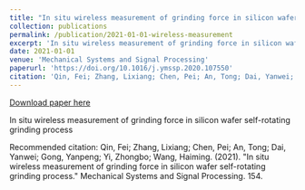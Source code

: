 ```yaml
---
title: "In situ wireless measurement of grinding force in silicon wafer self-rotating grinding process"
collection: publications
permalink: /publication/2021-01-01-wireless-measurement
excerpt: 'In situ wireless measurement of grinding force in silicon wafer self-rotating grinding process'
date: 2021-01-01
venue: 'Mechanical Systems and Signal Processing'
paperurl: 'https://doi.org/10.1016/j.ymssp.2020.107550'
citation: 'Qin, Fei; Zhang, Lixiang; Chen, Pei; An, Tong; Dai, Yanwei; Gong, Yanpeng; Yi, Zhongbo; Wang, Haiming. (2021). &quot;In situ wireless measurement of grinding force in silicon wafer self-rotating grinding process.&quot; Mechanical Systems and Signal Processing. 154.'
---
```


<a href='https://doi.org/10.1016/j.ymssp.2020.107550'>Download paper here</a>

In situ wireless measurement of grinding force in silicon wafer self-rotating grinding process

Recommended citation: Qin, Fei; Zhang, Lixiang; Chen, Pei; An, Tong; Dai, Yanwei; Gong, Yanpeng; Yi, Zhongbo; Wang, Haiming. (2021). "In situ wireless measurement of grinding force in silicon wafer self-rotating grinding process." Mechanical Systems and Signal Processing. 154.